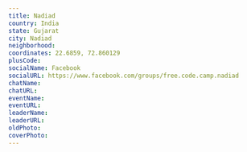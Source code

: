 ```yaml
---
title: Nadiad
country: India
state: Gujarat
city: Nadiad
neighborhood: 
coordinates: 22.6859, 72.860129
plusCode:
socialName: Facebook
socialURL: https://www.facebook.com/groups/free.code.camp.nadiad
chatName:
chatURL:
eventName:
eventURL:
leaderName:
leaderURL:
oldPhoto: 
coverPhoto:
---
```

